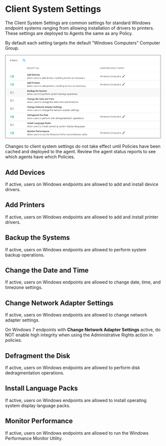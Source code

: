 [title]: # (Client System Settings)
[tags]: # (admin,configuration)
[priority]: # (10)
# Client System Settings

The Client System Settings are common settings for standard Windows endpoint systems ranging from allowing installation of drivers to printers. These settings are deployed to Agents the same as any Policy.

By default each setting targets the default "Windows Computers" Computer Group.

![client system settings](images/client-system-settings.png "Switches to active client system settings for Windows endpoints")

Changes to client system settings do not take effect until Policies have been cached and deployed to the agent. Review the agent status reports to see which agents have which Policies.

## Add Devices

If active, users on Windows endpoints are allowed to add and install device drivers.

## Add Printers

If active, users on Windows endpoints are allowed to add and install printer drivers.

## Backup the Systems

If active, users on Windows endpoints are allowed to perform system backup operations.

## Change the Date and Time

If active, users on Windows endpoints are allowed to change date, time, and timezone settings.

## Change Network Adapter Settings

If active, users on Windows endpoints are allowed to change network adapter settings.

On Windows 7 endpoints with __Change Network Adapter Settings__ active, do NOT enable high integrity when using the Administrative Rights action in policies.

## Defragment the Disk

If active, users on Windows endpoints are allowed to perform disk dedragmentation operations.

## Install Language Packs

If active, users on Windows endpoints are allowed to install operating system display language packs.

## Monitor Performance

If active, users on Windows endpoints are allowed to run the Windows Performance Monitor Utility.
